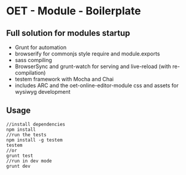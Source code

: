 # OET - Module - Boilerplate

## Full solution for modules startup
* Grunt for automation
* browserify for commonjs style require and module.exports
* sass compiling
* BrowserSync and grunt-watch for serving and live-reload (with re-compilation)
* testem framework with Mocha and Chai  
* includes ARC and the oet-online-editor-module css and assets for wysiwyg development

## Usage
    
    //install dependencies
    npm install
    //run the tests
    npm install -g testem
    testem
    //or
    grunt test
    //run in dev mode
    grunt dev

